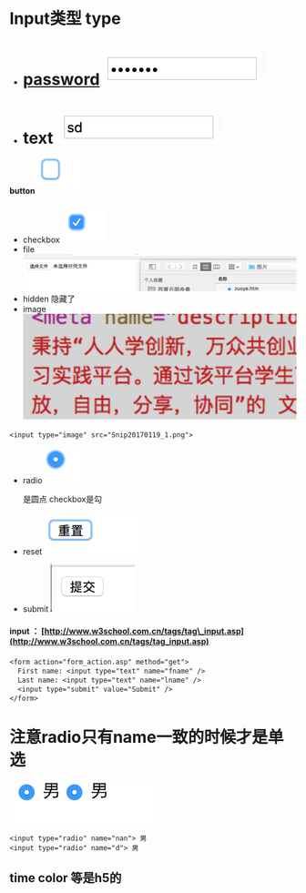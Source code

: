 # Input类型 type

* # [password](http://www.w3school.com.cn/tags/tag_input.asp "input标签type")                              ![](/assets/passwordInput.png)
* # text                                      ![](/assets/textInput.png)

#### button    ![](/assets/btnInput.png)

* checkbox ![](/assets/checkboxInput.png)
* file  ![](/assets/fileInput.png)
* hidden   隐藏了
* image  ![](/assets/imageInput.png) 

```
<input type="image" src="Snip20170119_1.png">
```

* radio  ![](/assets/radioInput.png)

  是圆点  checkbox是勾

* reset  ![](/assets/resetinput.png)

* submit ![](/assets/submitinput.png)

#### input    ：   [http://www.w3school.com.cn/tags/tag\_input.asp](http://www.w3school.com.cn/tags/tag_input.asp)

```
<form action="form_action.asp" method="get">
  First name: <input type="text" name="fname" />
  Last name: <input type="text" name="lname" />
  <input type="submit" value="Submit" />
</form>
```

# 注意radio只有name一致的时候才是单选

![](/assets/radioNOtice.png)

```
<input type="radio" name="nan"> 男
<input type="radio" name="d"> 男
```



## time color  等是h5的 



